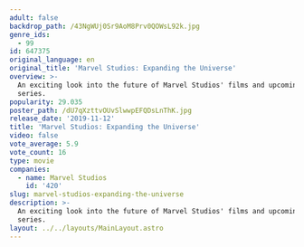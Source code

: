 ```yaml
---
adult: false
backdrop_path: /43NgWUj0Sr9AoM8Prv0QOWsL92k.jpg
genre_ids:
  - 99
id: 647375
original_language: en
original_title: 'Marvel Studios: Expanding the Universe'
overview: >-
  An exciting look into the future of Marvel Studios' films and upcoming Disney+
  series.
popularity: 29.035
poster_path: /dU7qXzttvOUvSlwwpEFQDsLnThK.jpg
release_date: '2019-11-12'
title: 'Marvel Studios: Expanding the Universe'
video: false
vote_average: 5.9
vote_count: 16
type: movie
companies:
  - name: Marvel Studios
    id: '420'
slug: marvel-studios-expanding-the-universe
description: >-
  An exciting look into the future of Marvel Studios' films and upcoming Disney+
  series.
layout: ../../layouts/MainLayout.astro
---
```


